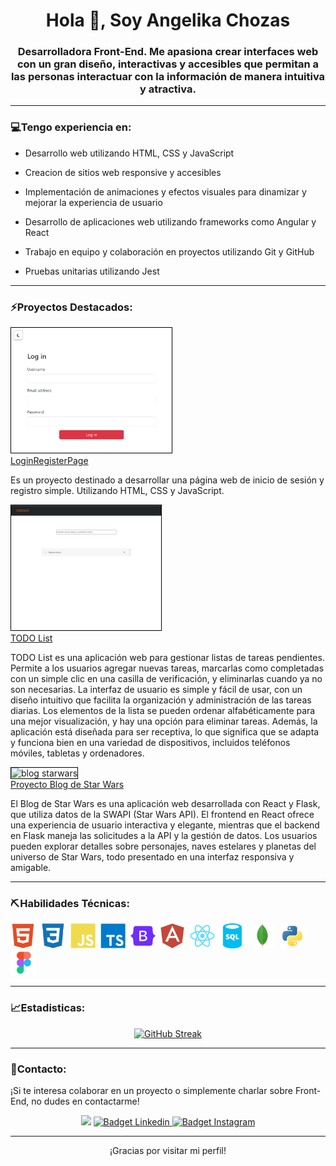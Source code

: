 <div id="header" align="center">
  <h1 align="center">Hola 👋, Soy Angelika Chozas</h1>
  <h3>Desarrolladora Front-End. Me apasiona crear interfaces web con un gran diseño, interactivas y accesibles que permitan a las personas interactuar con la información de manera intuitiva y atractiva.</h3>
</div>
<hr>
<div id="experiencia">
  <h3>💻Tengo experiencia en:</h3>
  <ul>
    <li>
      <p>Desarrollo web utilizando HTML, CSS y JavaScript</p>
    </li>
     <li>
      <p>Creacion de sitios web responsive y accesibles</p>
    </li>
     <li>
       <p>Implementación de animaciones y efectos visuales para dinamizar y mejorar la experiencia de usuario</p>
    </li>
     <li>
      <p>Desarrollo de aplicaciones web utilizando frameworks como Angular y React</p>
    </li>
    <li>
      <p>Trabajo en equipo y colaboración en proyectos utilizando Git y GitHub</p>
    </li>
    <li>
      <p>Pruebas unitarias utilizando Jest</p>
    </li>
  </ul>
</div>
<hr>
<div id = "proyectos">
  <h3>⚡Proyectos Destacados:</h3>
  <div>
    <img src="https://github.com/AngelikaWebDev/AngelikaWebDev/blob/main/img/LoginRegisterPage.PNG" title="LoginRegisterPage" alt="LoginRegisterPage" width="auto" height="200"style="border: 1px solid black"/>
    <br>
    <a href="https://github.com/AngelikaWebDev/LoginRegisterPage">
      LoginRegisterPage</a>
    <p>Es un proyecto destinado a desarrollar una página web de inicio de sesión y registro simple. Utilizando HTML, CSS y JavaScript.
</p>
  </div>
  <div>
    <img src="https://github.com/AngelikaWebDev/todo-list/blob/main/img/portada%20todolist.PNG" title="TODOlist" alt="TODOlist" width="auto" height="200"style="border: 1px solid black"/>
    <br>
    <a href="https://github.com/AngelikaWebDev/todo-list">
      TODO List</a>
    <p>TODO List es una aplicación web para gestionar listas de tareas pendientes. Permite a los usuarios agregar nuevas tareas, marcarlas como completadas con un simple clic en una casilla de verificación, y eliminarlas cuando ya no son necesarias. La interfaz de usuario es simple y fácil de usar, con un diseño intuitivo que facilita la organización y administración de las tareas diarias. Los elementos de la lista se pueden ordenar alfabéticamente para una mejor visualización, y hay una opción para eliminar tareas. Además, la aplicación está diseñada para ser receptiva, lo que significa que se adapta y funciona bien en una variedad de dispositivos, incluidos teléfonos móviles, tabletas y ordenadores.</p>
  </div>
  <div>
    <img src="https://encrypted-tbn0.gstatic.com/images?q=tbn:ANd9GcTX6MK34zw_YfhT1F26_4dFyF5Rc8v8_ZexPg&s" title="blog starwars" alt="blog starwars" width="auto" height="200"style="border: 1px solid black"/>
    <br>
    <a href="https://github.com/AngelikaWebDev/blog-starwars">
      Proyecto Blog de Star Wars</a>
    <p>El Blog de Star Wars es una aplicación web desarrollada con React y Flask, que utiliza datos de la SWAPI (Star Wars API). El frontend en React ofrece una experiencia de usuario interactiva y elegante, mientras que el backend en Flask maneja las solicitudes a la API y la gestión de datos. Los usuarios pueden explorar detalles sobre personajes, naves estelares y planetas del universo de Star Wars, todo presentado en una interfaz responsiva y amigable.
</p>
</div>
</div>
<hr>
<div id="languages" align="left">
  <h3>⛏️ Habilidades Técnicas:</h3>
<div>
      <img src="https://github.com/devicons/devicon/blob/master/icons/html5/html5-plain.svg" title="HTML5" alt="HTML5"
           width="40" height="40"/>&nbsp;
      <img src="https://github.com/devicons/devicon/blob/master/icons/css3/css3-plain.svg" title="CSS3" alt="CSS3"
           width="40" height="40"/>&nbsp;
      <img src="https://github.com/devicons/devicon/blob/master/icons/javascript/javascript-plain.svg" title="JavaScript" alt="JavaScript"
           width="40" height="40"/>&nbsp;
      <img src="https://github.com/devicons/devicon/blob/master/icons/typescript/typescript-plain.svg" title="TypeScript" alt="TypeScript"
           width="40" height="40"/>&nbsp;
      <img src="https://github.com/devicons/devicon/blob/master/icons/bootstrap/bootstrap-plain.svg" title="BootStrap" alt="BootStrap"
           width="40" height="40"/>&nbsp;
      <img src="https://github.com/devicons/devicon/blob/master/icons/angularjs/angularjs-plain.svg" title="Angular" alt="Angular"
           width="40" height="40"/>&nbsp;
      <img src="https://github.com/devicons/devicon/blob/master/icons/react/react-original.svg" title="React" alt="React"
           width="40" height="40"/>&nbsp;
      <img src="https://github.com/AngelikaWebDev/icons/blob/main/skills/sql-blue.svg" title="MySql" alt="MySql"
           width="40" height="40"/>&nbsp;
      <img src="https://github.com/devicons/devicon/blob/master/icons/mongodb/mongodb-original.svg" title="Mongodb" alt="Mongodb"
           width="40" height="40"/>&nbsp;
      <img src="https://github.com/devicons/devicon/blob/master/icons/python/python-original.svg" title="Python" alt="Python"
           width="40" height="40"/>&nbsp;
      <img src="https://github.com/AngelikaWebDev/icons/blob/main/skills/figma.svg" title="Figma" alt="Figma"
           width="40" height="40"/>&nbsp;
    </div>
</div>
<hr>
<h3>📈Estadisticas:</h3>
  <div align="center">
  
[![GitHub Streak](http://github-readme-streak-stats.herokuapp.com?user=AngelikaWebDev&theme=radical&hide_border=true&border_radius=4.6)](https://git.io/streak-stats)

  </div>
<hr>
  <div id="contacto">
    <h3>📧Contacto:</h3>
    <p>
      ¡Si te interesa colaborar en un proyecto o simplemente charlar sobre Front-End, no dudes en contactarme!
    </p>
      </div>
  <div id="badges" align="center">
  <a href="mailto:angelikawebdev@gmail.com"><img src="https://img.shields.io/badge/Gmail-D14836?style=for-the-badge&logo=gmail&logoColor=white"></a>
    <a href="https://www.linkedin.com/in/angelikachozas">
      <img src="https://img.shields.io/badge/LinkedIn-0077B5?style=for-the-badge&logo=linkedin&logoColor=white" alt="Badget Linkedin"/>
    </a>
    <a href="https://instagram.com/angelikawebdev?igshid=ZDdkNTZiNTM=">
      <img src="https://img.shields.io/badge/Instagram-E4405F?style=for-the-badge&logo=instagram&logoColor=white" alt="Badget Instagram"/>
    </a>
  </div>
<hr>
<div  align="center">
¡Gracias por visitar mi perfil!
 </div>

